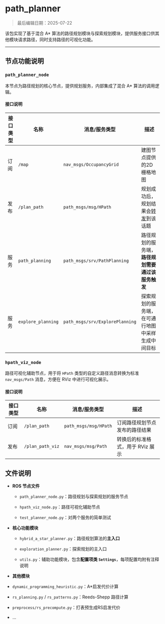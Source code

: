# path_planner

> 最后编辑日期：2025-07-22

该包实现了基于混合 A* 算法的路径规划模块与探索规划模块，提供服务接口供其他模块请求路径，同时支持路径的可视化功能。

------

## 节点功能说明

###  `path_planner_node`

本节点为路径规划的核心节点，提供规划服务，内部集成了混合 A* 算法的调用逻辑。

#### 接口说明

| 接口类型 | 名称               | 消息/服务类型                   | 描述                                             |
| -------- | ------------------ | ------------------------------- | ------------------------------------------------ |
| 订阅     | `/map`             | `nav_msgs/OccupancyGrid`        | 建图节点提供的2D栅格地图                         |
| 发布     | `/plan_path`       | `path_msgs/msg/HPath`           | 规划成功后，规划结果会<u>转发</u>到该话题        |
| 服务     | `path_planning`    | `path_msgs/srv/PathPlanning`    | 路径规划的服务端，**路径规划需要通过该服务触发** |
| 服务     | `explore_planning` | `path_msgs/srv/ExplorePlanning` | 探索规划的服务端，在可通行地图中采样生成中间目标 |

###  `hpath_viz_node`

路径可视化辅助节点，用于将 `HPath` 类型的自定义路径消息转换为标准 `nav_msgs/Path` 消息，方便在 RViz 中进行可视化展示。

#### 接口说明

| 接口类型 | 名称             | 消息/服务类型         | 描述                             |
| -------- | ---------------- | --------------------- | -------------------------------- |
| 订阅     | `/plan_path`     | `path_msgs/msg/HPath` | 订阅路径规划节点发布的路径结果   |
| 发布     | `/plan_path_viz` | `nav_msgs/msg/Path`   | 转换后的标准格式，用于 RViz 展示 |

## 文件说明

- **ROS 节点文件**
  - `path_planner_node.py`：路径规划与探索规划的服务节点
  
  - `hpath_viz_node.py`：路径可视化辅助节点

  - `test_planner_node.py`：对两个服务的简单测试
  
- **核心功能模块**
  - `hybrid_a_star_planner.py`：路径规划算法的**主入口**

  - `exploration_planner.py`：探索规划的主入口

  - `utils.py`：辅助功能模块，包含**配置项类 `Settings`**，每项配置均附有注释说明

- **其他模块**
- `dynamic_programming_heuristic.py`：A*启发代价计算
  
- `rs_planning.py` / `rs_patterns.py`：Reeds-Shepp 路径计算
  
- `preprocess/rs_precompute.py`：打表预生成RS启发代价
  
- ...

